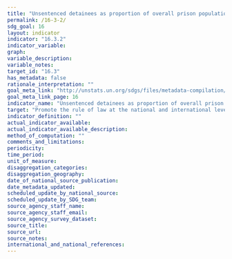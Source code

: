 ```yaml
---
title: "Unsentenced detainees as proportion of overall prison population"
permalink: /16-3-2/
sdg_goal: 16
layout: indicator
indicator: "16.3.2"
indicator_variable: 
graph: 
variable_description: 
variable_notes: 
target_id: "16.3"
has_metadata: false
rationale_interpretation: ""
goal_meta_link: "http://unstats.un.org/sdgs/files/metadata-compilation/Metadata-Goal-16.pdf"
goal_meta_link_page: 16
indicator_name: "Unsentenced detainees as proportion of overall prison population"
target: "Promote the rule of law at the national and international levels and ensure equal access to justice for all."
indicator_definition: ""
actual_indicator_available: 
actual_indicator_available_description: 
method_of_computation: ""
comments_and_limitations: 
periodicity: 
time_period: 
unit_of_measure: 
disaggregation_categories: 
disaggregation_geography: 
date_of_national_source_publication: 
date_metadata_updated: 
scheduled_update_by_national_source: 
scheduled_update_by_SDG_team: 
source_agency_staff_name: 
source_agency_staff_email: 
source_agency_survey_dataset: 
source_title: 
source_url: 
source_notes: 
international_and_national_references: 
---
```


